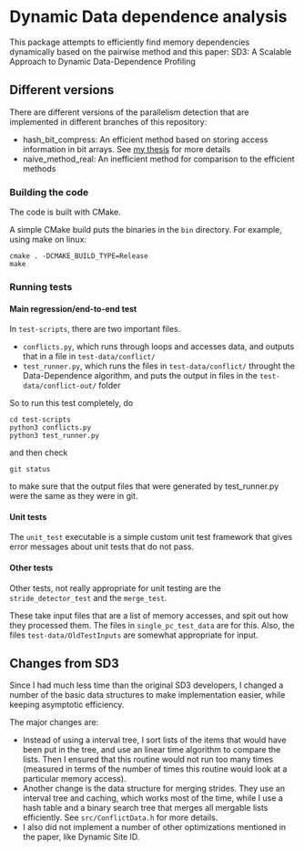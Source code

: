 # Dynamic Data dependence analysis

This package attempts to efficiently find memory dependencies dynamically based
on the pairwise method and this paper: SD3: A Scalable Approach to Dynamic Data-Dependence Profiling

## Different versions

There are different versions of the parallelism detection that are implemented in different branches of this repository:

* hash_bit_compress: An efficient method based on storing access information in bit arrays. See [my thesis](https://github.com/weepingwillowben/thesis) for more details 
* naive_method_real: An inefficient method for comparison to the efficient methods

### Building the code

The code is built with CMake.

A simple CMake build puts the binaries in the `bin` directory. For example, using make on linux:

    cmake . -DCMAKE_BUILD_TYPE=Release
    make

### Running tests


#### Main regression/end-to-end test

In `test-scripts`, there are two important files.

* `conflicts.py`, which runs through loops and accesses data, and outputs that in a file in `test-data/conflict/`
* `test_runner.py`, which runs the files in `test-data/conflict/` throught the Data-Dependence algorithm, and puts the output in files in the `test-data/conflict-out/` folder

So to run this test completely, do

    cd test-scripts
    python3 conflicts.py
    python3 test_runner.py

and then check

    git status

to make sure that the output files that were generated by test_runner.py were the same as they were in git.

#### Unit tests

The `unit_test` executable is a simple custom unit test framework that
gives error messages about unit tests that do not pass.

#### Other tests

Other tests, not really appropriate for unit testing are the `stride_detector_test`
and the `merge_test`.

These take input files that are a list of memory accesses, and spit out how they processed them. The files in `single_pc_test_data` are for this. Also, the files `test-data/OldTestInputs` are somewhat appropriate for input.

## Changes from SD3

Since I had much less time than the original SD3 developers, I changed a number of the basic data structures to make implementation easier, while keeping asymptotic efficiency.

The major changes are:

* Instead of using a interval tree, I sort lists of the items that would have been put in the tree, and use an linear time algorithm to compare the lists. Then I ensured that this routine would not run too many times (measured in terms of the number of times this routine would look at a particular memory access).
* Another change is the data structure for merging strides. They use an interval tree and caching, which works most of the time, while I use a hash table and a binary search tree that merges all mergable lists efficiently. See `src/ConflictData.h` for more details.
* I also did not implement a number of other optimizations mentioned in the paper, like Dynamic Site ID.
